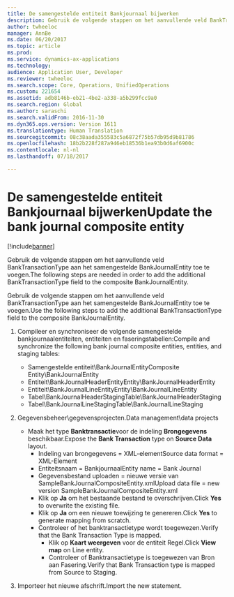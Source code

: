 ```yaml
---
title: De samengestelde entiteit Bankjournaal bijwerken
description: Gebruik de volgende stappen om het aanvullende veld BankTransactionType aan het samengestelde BankJournalEntity toe te voegen.
author: twheeloc
manager: AnnBe
ms.date: 06/20/2017
ms.topic: article
ms.prod: 
ms.service: dynamics-ax-applications
ms.technology: 
audience: Application User, Developer
ms.reviewer: twheeloc
ms.search.scope: Core, Operations, UnifiedOperations
ms.custom: 221654
ms.assetid: adb8146b-eb21-4be2-a338-a5b299fcc9a0
ms.search.region: Global
ms.author: saraschi
ms.search.validFrom: 2016-11-30
ms.dyn365.ops.version: Version 1611
ms.translationtype: Human Translation
ms.sourcegitcommit: 08c38aada355583c5a6872f75b57db95d9b81786
ms.openlocfilehash: 18b2b228f287a946eb18536b1ea93b0d6af6900c
ms.contentlocale: nl-nl
ms.lasthandoff: 07/18/2017

---
```


# <a name="update-the-bank-journal-composite-entity"></a><span data-ttu-id="14e89-103">De samengestelde entiteit Bankjournaal bijwerken</span><span class="sxs-lookup"><span data-stu-id="14e89-103">Update the bank journal composite entity</span></span>

[!include[banner](../includes/banner.md)]


<span data-ttu-id="14e89-104">Gebruik de volgende stappen om het aanvullende veld BankTransactionType aan het samengestelde BankJournalEntity toe te voegen.</span><span class="sxs-lookup"><span data-stu-id="14e89-104">The following steps are needed in order to add the additional BankTransactionType field to the composite BankJournalEntity.</span></span>

<span data-ttu-id="14e89-105">Gebruik de volgende stappen om het aanvullende veld BankTransactionType aan het samengestelde BankJournalEntity toe te voegen.</span><span class="sxs-lookup"><span data-stu-id="14e89-105">Use the following steps to add the additional BankTransactionType field to the composite BankJournalEntity.</span></span>

1.  <span data-ttu-id="14e89-106">Compileer en synchroniseer de volgende samengestelde bankjournaalentiteiten, entiteiten en faseringstabellen:</span><span class="sxs-lookup"><span data-stu-id="14e89-106">Compile and synchronize the following bank journal composite entities, entities, and staging tables:</span></span>
    -   <span data-ttu-id="14e89-107">Samengestelde entiteit\\BankJournalEntity</span><span class="sxs-lookup"><span data-stu-id="14e89-107">Composite Entity\\BankJournalEntity</span></span>
    -   <span data-ttu-id="14e89-108">Entiteit\\BankJournalHeaderEntity</span><span class="sxs-lookup"><span data-stu-id="14e89-108">Entity\\BankJournalHeaderEntity</span></span>
    -   <span data-ttu-id="14e89-109">Entiteit\\BankJournalLineEntity</span><span class="sxs-lookup"><span data-stu-id="14e89-109">Entity\\BankJournalLineEntity</span></span>
    -   <span data-ttu-id="14e89-110">Tabel\\BankJournalHeaderStaging</span><span class="sxs-lookup"><span data-stu-id="14e89-110">Table\\BankJournalHeaderStaging</span></span>
    -   <span data-ttu-id="14e89-111">Tabel\\BankJournalLineStaging</span><span class="sxs-lookup"><span data-stu-id="14e89-111">Table\\BankJournalLineStaging</span></span>

2.  <span data-ttu-id="14e89-112">Gegevensbeheer\\gegevensprojecten.</span><span class="sxs-lookup"><span data-stu-id="14e89-112">Data management\\data projects</span></span>
    -   <span data-ttu-id="14e89-113">Maak het type **Banktransactie**voor de indeling **Brongegevens** beschikbaar.</span><span class="sxs-lookup"><span data-stu-id="14e89-113">Expose the **Bank Transaction** type on **Source Data** layout.</span></span>
        -   <span data-ttu-id="14e89-114">Indeling van brongegevens = XML-element</span><span class="sxs-lookup"><span data-stu-id="14e89-114">Source data format = XML-Element</span></span>
        -   <span data-ttu-id="14e89-115">Entiteitsnaam = Bankjournaal</span><span class="sxs-lookup"><span data-stu-id="14e89-115">Entity name = Bank Journal</span></span>
        -   <span data-ttu-id="14e89-116">Gegevensbestand uploaden = nieuwe versie van SampleBankJournalCompositeEntity.xml</span><span class="sxs-lookup"><span data-stu-id="14e89-116">Upload data file = new version SampleBankJournalCompositeEntity.xml</span></span>
        -   <span data-ttu-id="14e89-117">Klik op **Ja** om het bestaande bestand te overschrijven.</span><span class="sxs-lookup"><span data-stu-id="14e89-117">Click **Yes** to overwrite the existing file.</span></span>
        -   <span data-ttu-id="14e89-118">Klik op **Ja** om een nieuwe toewijzing te genereren.</span><span class="sxs-lookup"><span data-stu-id="14e89-118">Click **Yes** to generate mapping from scratch.</span></span>
        -   <span data-ttu-id="14e89-119">Controleer of het banktransactietype wordt toegewezen.</span><span class="sxs-lookup"><span data-stu-id="14e89-119">Verify that the Bank Transaction Type is mapped.</span></span>
            -   <span data-ttu-id="14e89-120">Klik op **Kaart weergeven** voor de entiteit Regel.</span><span class="sxs-lookup"><span data-stu-id="14e89-120">Click **View map** on Line entity.</span></span>
            -   <span data-ttu-id="14e89-121">Controleer of Banktransactietype is toegewezen van Bron aan Fasering.</span><span class="sxs-lookup"><span data-stu-id="14e89-121">Verify that Bank Transaction type is mapped from Source to Staging.</span></span>

3.  <span data-ttu-id="14e89-122">Importeer het nieuwe afschrift.</span><span class="sxs-lookup"><span data-stu-id="14e89-122">Import the new statement.</span></span>





